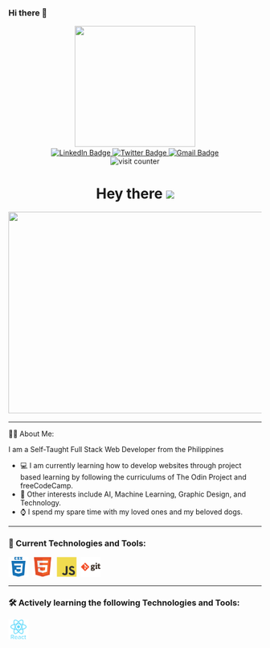 ### Hi there 👋

<!--
**bigbossbry/bigbossbry** is a ✨ _special_ ✨ repository because its `README.md` (this file) appears on your GitHub profile.

Here are some ideas to get you started:

- 🔭 I’m currently working on ...
- 🌱 I’m currently learning ...
- 👯 I’m looking to collaborate on ...
- 🤔 I’m looking for help with ...
- 💬 Ask me about ...
- 📫 How to reach me: ...
- 😄 Pronouns: ...
- ⚡ Fun fact: ...
-->

<div id="header" align="center">
    <img src="https://media.giphy.com/media/jdPMeyv9rn0hZHh8n9/giphy.gif" height="240" width="240">
    <div id="badges">
        <a href="LI-URL">
            <img src="https://img.shields.io/badge/LinkedIn-blue?style=for-the-badge&logo=linkedin&logoColor=white" alt="LinkedIn Badge"/>
        </a>
        <a href="threads/X/twitter-URL">
            <img src="https://img.shields.io/badge/Twitter-blue?style=for-the-badge&logo=twitter&logoColor=white" alt="Twitter Badge"/>
        </a>
        <a href="gmail">
            <img src="https://img.shields.io/badge/MAIL-red?style=for-the-badge&logo=gmail&logoColor=white" alt="Gmail Badge"/>
        </a>
    </div>
    <img src="https://komarev.com/ghpvc/?username=bigbossbry&style=flat-square&color=blue" alt="visit counter"/>
    <h1>
        Hey there
        <img src="https://media.giphy.com/media/hvRJCLFzcasrR4ia7z/giphy.gif" width="30px"/>
    </h1>
</div>

<div id="about_me" align=center">
    <img src="https://unsplash.com/photos/EhTcC9sYXsw" width="600" height="400">
    <!--Credits to unsplash domenico loia-->
</div>

---
:man_technologist: About Me:

I am a Self-Taught Full Stack Web Developer from the Philippines

- :computer: I am currently learning how to develop websites through project based learning by following the curriculums of The Odin Project and freeCodeCamp.
- :thinking: Other interests include AI, Machine Learning, Graphic Design, and Technology.
- :watch: I spend my spare time with my loved ones and my beloved dogs.

---

### :wrench: Current Technologies and Tools:

<div>
  <!-- <img src="https://github.com/devicons/devicon/blob/master/icons/react/react-original-wordmark.svg" title="React" alt="React" width="40" height="40"/>&nbsp; -->
  <img src="https://github.com/devicons/devicon/blob/master/icons/css3/css3-plain-wordmark.svg"  title="CSS3" alt="CSS" width="40" height="40"/>&nbsp;
  <img src="https://github.com/devicons/devicon/blob/master/icons/html5/html5-original.svg" title="HTML5" alt="HTML" width="40" height="40"/>&nbsp;
  <img src="https://github.com/devicons/devicon/blob/master/icons/javascript/javascript-original.svg" title="JavaScript" alt="JavaScript" width="40" height="40"/>&nbsp;
  <img src="https://github.com/devicons/devicon/blob/master/icons/git/git-original-wordmark.svg" title="Git" **alt="Git" width="40" height="40"/>
</div>

---

### :hammer_and_wrench: Actively learning the following Technologies and Tools:

<div>
    <img src="https://github.com/devicons/devicon/blob/master/icons/react/react-original-wordmark.svg" title="React" alt="React" width="40" height="40"/>&nbsp;
</div>